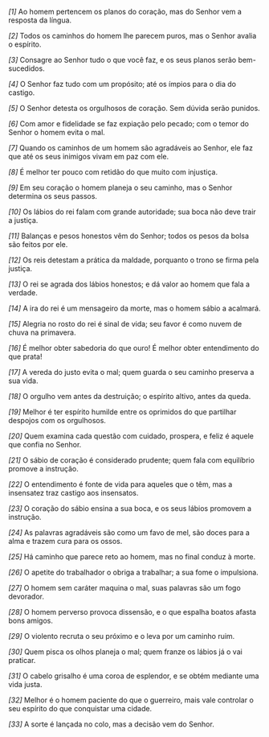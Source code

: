 *[1]* Ao homem pertencem os planos do coração, mas do Senhor vem a resposta da língua.

*[2]* Todos os caminhos do homem lhe parecem puros, mas o Senhor avalia o espírito.

*[3]* Consagre ao Senhor tudo o que você faz, e os seus planos serão bem-sucedidos.

*[4]* O Senhor faz tudo com um propósito; até os ímpios para o dia do castigo.

*[5]* O Senhor detesta os orgulhosos de coração. Sem dúvida serão punidos.

*[6]* Com amor e fidelidade se faz expiação pelo pecado; com o temor do Senhor o homem evita o mal.

*[7]* Quando os caminhos de um homem são agradáveis ao Senhor, ele faz que até os seus inimigos vivam em paz com ele.

*[8]* É melhor ter pouco com retidão do que muito com injustiça.

*[9]* Em seu coração o homem planeja o seu caminho, mas o Senhor determina os seus passos.

*[10]* Os lábios do rei falam com grande autoridade; sua boca não deve trair a justiça.

*[11]* Balanças e pesos honestos vêm do Senhor; todos os pesos da bolsa são feitos por ele.

*[12]* Os reis detestam a prática da maldade, porquanto o trono se firma pela justiça.

*[13]* O rei se agrada dos lábios honestos; e dá valor ao homem que fala a verdade.

*[14]* A ira do rei é um mensageiro da morte, mas o homem sábio a acalmará.

*[15]* Alegria no rosto do rei é sinal de vida; seu favor é como nuvem de chuva na primavera.

*[16]* É melhor obter sabedoria do que ouro! É melhor obter entendimento do que prata!

*[17]* A vereda do justo evita o mal; quem guarda o seu caminho preserva a sua vida.

*[18]* O orgulho vem antes da destruição; o espírito altivo, antes da queda.

*[19]* Melhor é ter espírito humilde entre os oprimidos do que partilhar despojos com os orgulhosos.

*[20]* Quem examina cada questão com cuidado, prospera, e feliz é aquele que confia no Senhor.

*[21]* O sábio de coração é considerado prudente; quem fala com equilíbrio promove a instrução.

*[22]* O entendimento é fonte de vida para aqueles que o têm, mas a insensatez traz castigo aos insensatos.

*[23]* O coração do sábio ensina a sua boca, e os seus lábios promovem a instrução.

*[24]* As palavras agradáveis são como um favo de mel, são doces para a alma e trazem cura para os ossos.

*[25]* Há caminho que parece reto ao homem, mas no final conduz à morte.

*[26]* O apetite do trabalhador o obriga a trabalhar; a sua fome o impulsiona.

*[27]* O homem sem caráter maquina o mal, suas palavras são um fogo devorador.

*[28]* O homem perverso provoca dissensão, e o que espalha boatos afasta bons amigos.

*[29]* O violento recruta o seu próximo e o leva por um caminho ruim.

*[30]* Quem pisca os olhos planeja o mal; quem franze os lábios já o vai praticar.

*[31]* O cabelo grisalho é uma coroa de esplendor, e se obtém mediante uma vida justa.

*[32]* Melhor é o homem paciente do que o guerreiro, mais vale controlar o seu espírito do que conquistar uma cidade.

*[33]* A sorte é lançada no colo, mas a decisão vem do Senhor.

